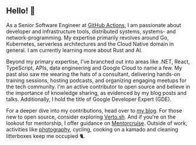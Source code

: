 ## Hello! 👋

As a Senior Software Engineer at [GitHub Actions](https://github.com/features/actions), I am passionate about developer and infrastructure tools, distributed systems, systems- and network-programming. My expertise primarily revolves around Go, Kubernetes, serverless architectures and the Cloud Native domain in general. I am currently learning more about Rust and AI.

Beyond my primary expertise, I've branched out into areas like .NET, React, TypeScript, APIs, data engineering and Google Cloud to name a few. My past also saw me wearing the hats of a consultant, delivering hands-on training sessions, hosting podcasts, and organizing engaging meetups for the tech community. I'm an active contributor to open source and believe in the importance of knowledge sharing, as evidenced by my blog posts and talks. Additionally, I hold the title of Google Developer Expert (GDE).

For a deeper dive into my contributions, head over to [my blog](https://lucavall.in). For those new to open source, consider exploring [Verto.sh](https://verto.sh). And if you're on the lookout for mentorship, I offer guidance on [Mentorcruise](https://mentorcruise.com/mentor/lucacavallin/). Outside of work, activities like [photography](https://lucavall.in/photography), cycling, cooking on a kamado and cleaning litterboxes keep me occupied 🐈.
